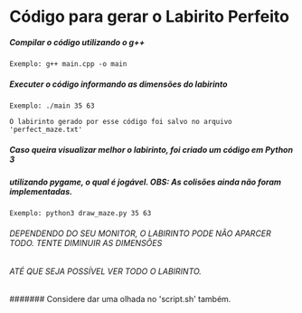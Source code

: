 # Código para gerar o Labirito Perfeito

##### Compilar o código utilizando o g++
    Exemplo: g++ main.cpp -o main

##### Executer o código informando as dimensões do labirinto
    Exemplo: ./main 35 63

    O labirinto gerado por esse código foi salvo no arquivo 'perfect_maze.txt'

##### Caso queira visualizar melhor o labirinto, foi criado um código em Python 3
##### utilizando pygame, o qual é jogável. OBS: As colisões ainda não foram implementadas.

    Exemplo: python3 draw_maze.py 35 63

###### DEPENDENDO DO SEU MONITOR, O LABIRINTO PODE NÃO APARCER TODO. TENTE DIMINUIR AS DIMENSÕES
###### ATÉ QUE SEJA POSSÍVEL VER TODO O LABIRINTO.

####### Considere dar uma olhada no 'script.sh' também.
